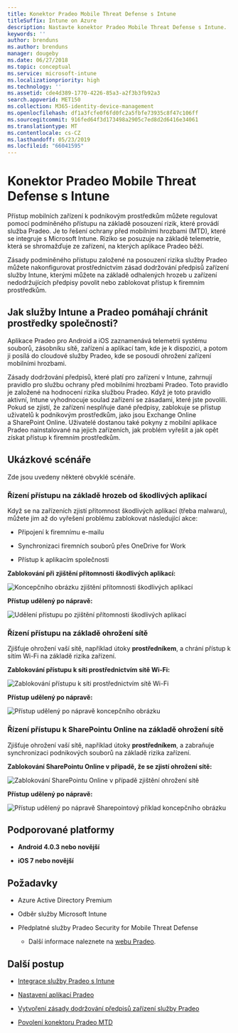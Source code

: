 ```yaml
---
title: Konektor Pradeo Mobile Threat Defense s Intune
titleSuffix: Intune on Azure
description: Nastavte konektor Pradeo Mobile Threat Defense s Intune.
keywords: ''
author: brenduns
ms.author: brenduns
manager: dougeby
ms.date: 06/27/2018
ms.topic: conceptual
ms.service: microsoft-intune
ms.localizationpriority: high
ms.technology: ''
ms.assetid: cde4d389-1770-4226-85a3-a2f3b3fb92a3
search.appverid: MET150
ms.collection: M365-identity-device-management
ms.openlocfilehash: df1a3fcfe0f6fd0fc2a5fbfe73935c8f47c106ff
ms.sourcegitcommit: 916fed64f3d173498a2905c7ed8d2d6416e34061
ms.translationtype: MT
ms.contentlocale: cs-CZ
ms.lasthandoff: 05/23/2019
ms.locfileid: "66041595"
---
```

# <a name="pradeo-mobile-threat-defense-connector-with-intune"></a>Konektor Pradeo Mobile Threat Defense s Intune

Přístup mobilních zařízení k podnikovým prostředkům můžete regulovat pomocí podmíněného přístupu na základě posouzení rizik, které provádí služba Pradeo. Je to řešení ochrany před mobilními hrozbami (MTD), které se integruje s Microsoft Intune. Riziko se posuzuje na základě telemetrie, která se shromažďuje ze zařízení, na kterých aplikace Pradeo běží.

Zásady podmíněného přístupu založené na posouzení rizika služby Pradeo můžete nakonfigurovat prostřednictvím zásad dodržování předpisů zařízení služby Intune, kterými můžete na základě odhalených hrozeb u zařízení nedodržujících předpisy povolit nebo zablokovat přístup k firemním prostředkům.

## <a name="how-do-intune-and-pradeo-help-protect-your-company-resources"></a>Jak služby Intune a Pradeo pomáhají chránit prostředky společnosti?

Aplikace Pradeo pro Android a iOS zaznamenává telemetrii systému souborů, zásobníku sítě, zařízení a aplikací tam, kde je k dispozici, a potom ji posílá do cloudové služby Pradeo, kde se posoudí ohrožení zařízení mobilními hrozbami.

Zásady dodržování předpisů, které platí pro zařízení v Intune, zahrnují pravidlo pro službu ochrany před mobilními hrozbami Pradeo. Toto pravidlo je založené na hodnocení rizika službou Pradeo. Když je toto pravidlo aktivní, Intune vyhodnocuje soulad zařízení se zásadami, které jste povolili. Pokud se zjistí, že zařízení nesplňuje dané předpisy, zablokuje se přístup uživatelů k podnikovým prostředkům, jako jsou Exchange Online a SharePoint Online. Uživatelé dostanou také pokyny z mobilní aplikace Pradeo nainstalované na jejich zařízeních, jak problém vyřešit a jak opět získat přístup k firemním prostředkům.

## <a name="sample-scenarios"></a>Ukázkové scénáře

Zde jsou uvedeny některé obvyklé scénáře.

### <a name="control-access-based-on-threats-from-malicious-apps"></a>Řízení přístupu na základě hrozeb od škodlivých aplikací

Když se na zařízeních zjistí přítomnost škodlivých aplikací (třeba malwaru), můžete jim až do vyřešení problému zablokovat následující akce:

-   Připojení k firemnímu e-mailu

-   Synchronizaci firemních souborů přes OneDrive for Work

-   Přístup k aplikacím společnosti

**Zablokování při zjištění přítomnosti škodlivých aplikací:**

![Koncepčního obrázku zjištění přítomnosti škodlivých aplikací](./media/pradeo_maliciousapps_blocked.png)

**Přístup udělený po nápravě:**

![Udělení přístupu po zjištění přítomnosti škodlivých aplikací](./media/pradeo_maliciousapps_unblocked.png)

### <a name="control-access-based-on-threat-to-network"></a>Řízení přístupu na základě ohrožení sítě

Zjišťuje ohrožení vaší sítě, například útoky **prostředníkem**, a chrání přístup k sítím Wi-Fi na základě rizika zařízení.

**Zablokování přístupu k síti prostřednictvím sítě Wi-Fi:**

![Zablokování přístupu k síti prostřednictvím sítě Wi-Fi](./media/pradeo_network_wifi_blocked.png)

**Přístup udělený po nápravě:**

![Přístup udělený po nápravě koncepčního obrázku](./media/pradeo_network_wifi_unblocked.png)

### <a name="control-access-to-sharepoint-online-based-on-threat-to-network"></a>Řízení přístupu k SharePointu Online na základě ohrožení sítě

Zjišťuje ohrožení vaší sítě, například útoky **prostředníkem**, a zabraňuje synchronizaci podnikových souborů na základě rizika zařízení.

**Zablokování SharePointu Online v případě, že se zjistí ohrožení sítě:**

![Zablokování SharePointu Online v případě zjištění ohrožení sítě](./media/pradeo_network_spo_blocked.png)

**Přístup udělený po nápravě:**

![Přístup udělený po nápravě Sharepointový příklad koncepčního obrázku](./media/pradeo_network_spo_unblocked.png)

## <a name="supported-platforms"></a>Podporované platformy

-   **Android 4.0.3 nebo novější**

-   **iOS 7 nebo novější**

## <a name="prerequisites"></a>Požadavky

-   Azure Active Directory Premium

-   Odběr služby Microsoft Intune

-   Předplatné služby Pradeo Security for Mobile Threat Defense

    -   Další informace naleznete na [webu Pradeo](https://www.pradeo.com/en-US/mobile-threat-protection).

## <a name="next-steps"></a>Další postup

- [Integrace služby Pradeo s Intune](pradeo-mtd-connector-integration.md)

- [Nastavení aplikací Pradeo](mtd-apps-ios-app-configuration-policy-add-assign.md)

- [Vytvoření zásady dodržování předpisů zařízení služby Pradeo](mtd-device-compliance-policy-create.md)

- [Povolení konektoru Pradeo MTD](mtd-connector-enable.md)
